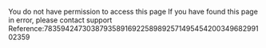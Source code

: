 You do not have permission to access this page If you have found this page in error, please contact support Reference:78359424730387935891692258989257149545420034968299102359